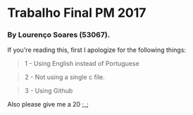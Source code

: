 # Trabalho Final PM 2017

### By Lourenço Soares (53067).

If you're reading this, first I apologize for the following things:

>1 - Using English instead of Portuguese

>2 - Not using a single c file.

>3 - Using Github

Also please give me a 20 ;_;